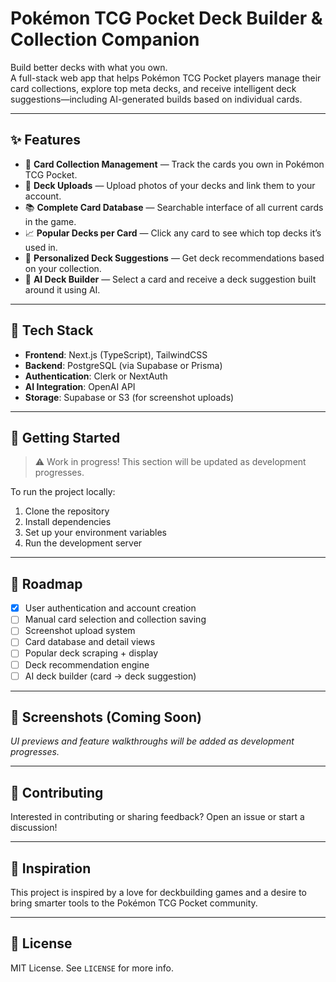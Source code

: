 # Pokémon TCG Pocket Deck Builder & Collection Companion

Build better decks with what you own.  
A full-stack web app that helps Pokémon TCG Pocket players manage their card collections, explore top meta decks, and receive intelligent deck suggestions—including AI-generated builds based on individual cards.

---

## ✨ Features

- 🧾 **Card Collection Management** — Track the cards you own in Pokémon TCG Pocket.
- 📸 **Deck Uploads** — Upload photos of your decks and link them to your account.
- 📚 **Complete Card Database** — Searchable interface of all current cards in the game.
- 📈 **Popular Decks per Card** — Click any card to see which top decks it’s used in.
- 🧠 **Personalized Deck Suggestions** — Get deck recommendations based on your collection.
- 🤖 **AI Deck Builder** — Select a card and receive a deck suggestion built around it using AI.

---

## 🧱 Tech Stack

- **Frontend**: Next.js (TypeScript), TailwindCSS
- **Backend**: PostgreSQL (via Supabase or Prisma)
- **Authentication**: Clerk or NextAuth
- **AI Integration**: OpenAI API
- **Storage**: Supabase or S3 (for screenshot uploads)

---

## 🚀 Getting Started

> ⚠️ Work in progress! This section will be updated as development progresses.

To run the project locally:
1. Clone the repository
2. Install dependencies
3. Set up your environment variables
4. Run the development server

---

## 📅 Roadmap

- [x] User authentication and account creation
- [ ] Manual card selection and collection saving
- [ ] Screenshot upload system
- [ ] Card database and detail views
- [ ] Popular deck scraping + display
- [ ] Deck recommendation engine
- [ ] AI deck builder (card → deck suggestion)

---

## 📸 Screenshots (Coming Soon)

*UI previews and feature walkthroughs will be added as development progresses.*

---

## 🙌 Contributing

Interested in contributing or sharing feedback? Open an issue or start a discussion!

---

## 🧠 Inspiration

This project is inspired by a love for deckbuilding games and a desire to bring smarter tools to the Pokémon TCG Pocket community.

---

## 📄 License

MIT License. See `LICENSE` for more info.
